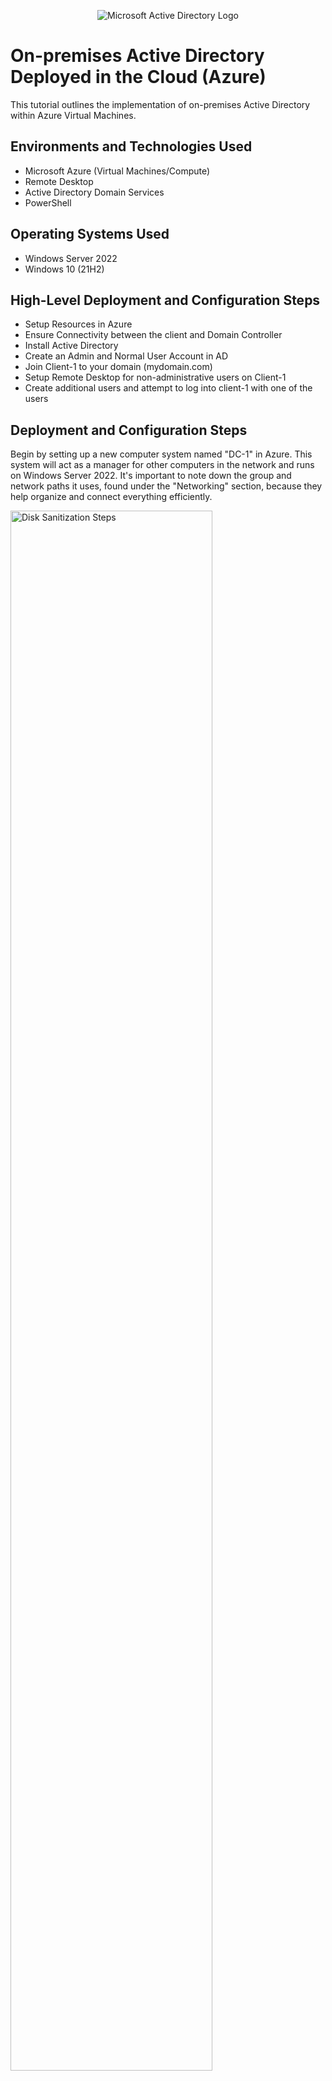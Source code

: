 <p align="center">
<img src="https://i.imgur.com/pU5A58S.png" alt="Microsoft Active Directory Logo"/>
</p>

<h1>On-premises Active Directory Deployed in the Cloud (Azure)</h1>
This tutorial outlines the implementation of on-premises Active Directory within Azure Virtual Machines.<br />


<!--- <h2>Video Demonstration</h2>

- ### [YouTube: How to Deploy on-premises Active Directory within Azure Compute](https://www.youtube.com) --->

<h2>Environments and Technologies Used</h2>

- Microsoft Azure (Virtual Machines/Compute)
- Remote Desktop
- Active Directory Domain Services
- PowerShell

<h2>Operating Systems Used </h2>

- Windows Server 2022
- Windows 10 (21H2)

<h2>High-Level Deployment and Configuration Steps</h2>

- Setup Resources in Azure
- Ensure Connectivity between the client and Domain Controller
- Install Active Directory
- Create an Admin and Normal User Account in AD
- Join Client-1 to your domain (mydomain.com)
- Setup Remote Desktop for non-administrative users on Client-1
- Create additional users and attempt to log into client-1 with one of the users


<h2>Deployment and Configuration Steps</h2>

<p>
Begin by setting up a new computer system named "DC-1" in Azure. This system will act as a manager for other computers in the network and runs on Windows Server 2022. It's important to note down the group and network paths it uses, found under the "Networking" section, because they help organize and connect everything efficiently.</p>
<p>
<img src="https://i.imgur.com/X13KZeX.png" height="80%" width="80%" alt="Disk Sanitization Steps"/>
</p>
<br />

<p>
<img src="https://i.imgur.com/UVyFFo5.png" height="80%" width="80%" alt="Disk Sanitization Steps"/>
</p>
<br />

<p>
Next, set up a user computer system called "Client-1" that runs Windows 10, using Azure. Make sure to place it in the same organizational group and network path you noted earlier. This helps keep the systems connected and organized.</p>
<p>
<img src="https://i.imgur.com/qrOzNVX.png" height="80%" width="80%" alt="Disk Sanitization Steps"/>
</p>
<br />

<p>
Verify that both virtual machines (VMs) are connected within the same virtual network (Vnet).This step is crucial for ensuring that your systems can communicate seamlessly and are properly integrated within the same network environment.
</p>
<p>
<img src="https://i.imgur.com/YEGgTRc.png" height="80%" width="80%" alt="Disk Sanitization Steps"/>
</p>
<br />

<p>
Configure the Domain Controller's network interface card (NIC) to use a static private IP address. This step is vital to maintain consistent network communication and avoid potential disruptions that could occur if the Domain Controller were to receive a new IP address dynamically. A static IP ensures that the Domain Controller is easily locatable by other devices on the network at all times.</p>
<p>
<img src="https://i.imgur.com/tupvfne.png" height="80%" width="80%" alt="Disk Sanitization Steps"/>
</p>
<br />

<img src="https://i.imgur.com/mmKQFjf.png" height="80%" width="80%" alt="Disk Sanitization Steps"/>
</p>
<br />

<p>
Verify that both virtual machines (VMs) are located within the same virtual network (Vnet). You can confirm their network configuration by utilizing the Network Watcher's topology feature. This step is crucial for ensuring seamless communication between the VMs, as being on the same Vnet allows for direct network connections without the need for complex routing or additional network services.</p>
<p>
<p>
<img src="https://i.imgur.com/fLDkjmY.png" height="80%" width="80%" alt="Disk Sanitization Steps"/>
</p>
<br />

<h2>Network Connection Validation</h2>
<p>Ensure Client-1 can communicate with DC-1:</p>
<ol>
    <li>Access <strong>Client-1</strong> via Remote Desktop.</li>
    <li>Open command prompt.</li>
    <li>Type: <code>ping -t &lt;DC-1's IP&gt;</code> and press Enter.</li>
</ol>
<p>Continuous pinging tests the network connection stability between Client-1 and DC-1.</p>
<p>
<img src="https://i.imgur.com/03WouCC.png" height="80%" width="80%" alt="Disk Sanitization Steps"/>
</p>
<br />

<p>
<img src="https://i.imgur.com/jVcfPRh.png" height="80%" width="80%" alt="Disk Sanitization Steps"/>
</p>
<br />

<p>Enable ICMPv4 on the Domain Controller's Firewall:
<li>Log into the Domain Controller.</li>
<li>Access Windows Firewall settings.</li>
<li>Enable the ICMPv4 rule to allow incoming ping requests.</li>
</p>
<p>
<img src="https://i.imgur.com/zA0UP12.png" height="80%" width="80%" alt="Disk Sanitization Steps"/>
</p>
<br />

<p>
<img src="https://i.imgur.com/sB8hY5h.png" height="80%" width="80%" alt="Disk Sanitization Steps"/>
</p>
<br />

<p>
<img src="https://i.imgur.com/njD8aUF.png" height="80%" width="80%" alt="Disk Sanitization Steps"/>
</p>
<br />

<p>
Return to Client-1 to confirm that the ping operation was successful.
</p>
<p>
<img src="https://i.imgur.com/cl0shz2.png" height="80%" width="80%" alt="Disk Sanitization Steps"/>
</p>
<br />

<p>
Log into DC-1 and, using Server Manager, initiate the installation of Active Directory Domain Services by clicking "Add Roles and Features.</p>
<p>
<img src="https://i.imgur.com/ElzTafx.png" height="80%" width="80%" alt="Disk Sanitization Steps"/>
</p>
<br />

<p>
<img src="https://i.imgur.com/LkGxrEI.png" height="80%" width="80%" alt="Disk Sanitization Steps"/>
</p>
<br />

<p>Select "Active Directory Domain Services" from the options available.</p>
<p>
<img src="https://i.imgur.com/ql4qfbU.png" height="80%" width="80%" alt="Disk Sanitization Steps"/>
</p>
<br />

<p>Proceed to select and add the necessary features.</p>
<p>
<img src="https://i.imgur.com/udWfDcx.png" height="80%" width="80%" alt="Disk Sanitization Steps"/>
</p>
<br />

<p>
<p>
<img src="https://i.imgur.com/df6fHjW.png" height="80%" width="80%" alt="Disk Sanitization Steps"/>
</p>
<br />

<p>
Initiate the promotion to a Domain Controller by establishing a new forest, naming it "mydomain.com" (this can be any name; ensure it's memorable).</p>
<p>
<img src="https://i.imgur.com/W7RJvCG.png" height="80%" width="80%" alt="Disk Sanitization Steps"/>
</p>
<br />

<p>Choose a password for the Domain Administrator account. Note: This password won’t be needed for the current lab’s activities.</p>
<p>
<img src="https://i.imgur.com/6PSTsuz.png" height="80%" width="80%" alt="Disk Sanitization Steps"/>
</p>
<br />

<p>Proceed by selecting the default options at each step.</p>
<p>
<img src="https://i.imgur.com/xGThr9l.png" height="80%" width="80%" alt="Disk Sanitization Steps"/>
</p>
<br />

<p>
<img src="https://i.imgur.com/DAr4xMD.png" height="80%" width="80%" alt="Disk Sanitization Steps"/>
</p>
<br />

<p>
<img src="https://i.imgur.com/uD1gwIT.png" height="80%" width="80%" alt="Disk Sanitization Steps"/>
</p>
<br />

<p>
<img src="https://i.imgur.com/tMDqmDA.png" height="80%" width="80%" alt="Disk Sanitization Steps"/>
</p>
<br />

<p>
Install, then close the installer. Restart DC-1, and log back in using the credentials for user: mydomain.com\labuser</p>
<p>
<img src="https://i.imgur.com/CtwaMHm.png" height="80%" width="80%" alt="Disk Sanitization Steps"/>
</p>
<br />

<p>
In Active Directory Users and Computers(ADUC)
</p>
<p>
<img src="https://i.imgur.com/I8Osj7F.png" height="80%" width="80%" alt="Disk Sanitization Steps"/>
</p>
<br />

<p>
Let's now introduce a structure to organize our directory. We'll start by creating an Organizational Unit (OU) named "_EMPLOYEES". This step helps in categorizing user accounts and managing them effectively. To do this, access the Active Directory Users and Computers console, right-click on your domain, select "New", and then "Organizational Unit". Input "_EMPLOYEES" as the name.</p>
<p>
<img src="https://i.imgur.com/6PJW4Cl.png" height="80%" width="80%" alt="Disk Sanitization Steps"/>
</p>
<br />

<p>
<img src="https://i.imgur.com/6UQOCkA.png" height="80%" width="80%" alt="Disk Sanitization Steps"/>
</p>
<br />

<p>
Next, we'll create a special folder for administrator accounts called "_ADMINS". This helps us keep things organized and secure. To do this, go to the Active Directory Users and Computers area, right-click on your domain, choose "New", then "Organizational Unit", and name it "_ADMINS".</p>
<p>
<img src="https://i.imgur.com/DmONrTN.png" height="80%" width="80%" alt="Disk Sanitization Steps"/>
</p>
<br />

<p>Next, let's add a new team member named "Jane Doe" to our system. We'll give her the username "jane_admin" and set up her password. This step involves creating a user account for Jane in the Active Directory, ensuring she has the access she needs to perform her tasks.
</p>
<p>
<img src="https://i.imgur.com/u6ZCKq3.png" height="80%" width="80%" alt="Disk Sanitization Steps"/>
</p>
<br />

<p>
<img src="https://i.imgur.com/MNR7gwb.png" height="80%" width="80%" alt="Disk Sanitization Steps"/>
</p>
<br />

<p>
<img src="https://i.imgur.com/4r1yb8V.png" height="80%" width="80%" alt="Disk Sanitization Steps"/>
</p>
<br />

<p>For Jane Doe to have domain admin privileges, her user account, located in the Admins Organizational Unit, requires additional configuration. Right-click on Jane Doe's account, select "Properties," then navigate to the "Members Of" tab to proceed with assigning her the necessary administrative roles.
<p>
<img src="https://i.imgur.com/6QyvFwf.png" height="80%" width="80%" alt="Disk Sanitization Steps"/>
</p>
<br />

<p>
To grant Jane Doe administrative rights, click "Add" under her account settings and include "jane_admin" in the "Domain Admins" security group.
</p>
<p>
<img src="https://i.imgur.com/AUUmYXk.png" height="80%" width="80%" alt="Disk Sanitization Steps"/>
</p>
<br />

<p>Enter "Domain Admins" into the designated field to add Jane Doe to this built-in security group, then click "OK."
<p>
<img src="https://i.imgur.com/IkRM5CO.png" height="80%" width="80%" alt="Disk Sanitization Steps"/>
</p>
<br />

<p>Click "Apply" followed by "OK" to confirm the addition of our user to the Domain Admins group.
<p>
<img src="https://i.imgur.com/PYLxEvj.png" height="80%" width="80%" alt="Disk Sanitization Steps"/>
</p>
<br />

<h3>Join Client-1 to the domain by changing its settings to become a member of "mydomain.com"</h3>
<p>
In the Azure Portal, update Client-1's DNS settings to use the private IP address of your Domain Controller.
</p>
<p>
<img src="https://i.imgur.com/hztYHCN.png" height="80%" width="80%" alt="Disk Sanitization Steps"/>
</p>
<br />

<p>
In the Azure Portal, navigate to Client-1 and initiate a restart.
</p>
<p>
<img src="https://i.imgur.com/VZyCt5Y.png" height="80%" width="80%" alt="Disk Sanitization Steps"/>
</p>
<br />

<p>
Log into Client-1 using Remote Desktop as the local admin (labuser), and connect it to the domain. The computer will need to restart afterward.</p>
<p>
<img src="https://i.imgur.com/MhJcB00.png" height="80%" width="80%" alt="Disk Sanitization Steps"/>
</p>
<br />

<p>
Log into the Domain Controller using Remote Desktop, and in the Active Directory Users and Computers (ADUC) interface, check that Client-1 appears in the "Computers" container at the root of the domain.
</p>
<p>
<img src="https://i.imgur.com/X3XnauP.png" height="80%" width="80%" alt="Disk Sanitization Steps"/>
</p>
<br />

<p>
<img src="https://i.imgur.com/DJmEXEB.png" height="80%" width="80%" alt="Disk Sanitization Steps"/>
</p>
<p>
Lorem ipsum dolor sit amet, consectetur adipiscing elit, sed do eiusmod tempor incididunt ut labore et dolore magna aliqua. Ut enim ad minim veniam, quis nostrud exercitation ullamco laboris nisi ut aliquip ex ea commodo consequat. Duis aute irure dolor in reprehenderit in voluptate velit esse cillum dolore eu fugiat nulla pariatur.
</p>
<br />

<p>
<img src="https://i.imgur.com/DJmEXEB.png" height="80%" width="80%" alt="Disk Sanitization Steps"/>
</p>
<p>
Lorem ipsum dolor sit amet, consectetur adipiscing elit, sed do eiusmod tempor incididunt ut labore et dolore magna aliqua. Ut enim ad minim veniam, quis nostrud exercitation ullamco laboris nisi ut aliquip ex ea commodo consequat. Duis aute irure dolor in reprehenderit in voluptate velit esse cillum dolore eu fugiat nulla pariatur.
</p>
<br />

<p>
<img src="https://i.imgur.com/6Vuqufm.png" height="80%" width="80%" alt="Disk Sanitization Steps"/>
</p>
<p>
Lorem ipsum dolor sit amet, consectetur adipiscing elit, sed do eiusmod tempor incididunt ut labore et dolore magna aliqua. Ut enim ad minim veniam, quis nostrud exercitation ullamco laboris nisi ut aliquip ex ea commodo consequat. Duis aute irure dolor in reprehenderit in voluptate velit esse cillum dolore eu fugiat nulla pariatur.
</p>
<br />

<p>
Enable Remote Desktop access on Client-1 for non-administrative users.
</p>
<p>
<img src="https://i.imgur.com/CfTaDkL.png" height="80%" width="80%" alt="Disk Sanitization Steps"/>
</p>
<br />

<p>
Grant remote desktop access to all domain users by adding them to the Remote Desktop Users group.</p>
<p>
<img src="https://i.imgur.com/VTJJuck.png" height="80%" width="80%" alt="Disk Sanitization Steps"/>
</p>
<br />

<p>
To execute the script provided by your instructor, start by launching PowerShell ISE with administrative privileges. Once open, create a new document within the ISE and copy the entire script content into this new file.</p>
<p>
<img src="https://i.imgur.com/z5TZnSW.png" height="80%" width="80%" alt="Disk Sanitization Steps"/>
</p>
<br />

<p>
<img src="https://i.imgur.com/Gdtc11H.png" height="80%" width="80%" alt="Disk Sanitization Steps"/>
</p>
<br />

<p>
Attempt to log into Client-1 using one of the account credentials provided (make sure to note the password from the script).
</p>
<p>
<img src="https://i.imgur.com/iJERtrg.png" height="80%" width="80%" alt="Disk Sanitization Steps"/>
</p>
<br />

<p>
<img src="https://i.imgur.com/hMLyEKM.png" height="80%" width="80%" alt="Disk Sanitization Steps"/>
</p>
<br />


<p>
<img src="https://i.imgur.com/2g4gOiH.png" height="80%" width="80%" alt="Disk Sanitization Steps"/>
</p>
<br />
